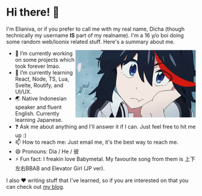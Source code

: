 # Hi there! 👋

I'm Elianiva, or if you prefer to call me with my real name, Dicha (though technically my username **IS** part of my realname). I'm a 16 y/o boi doing some random web/loonix related stuff. Here's a summary about me.

<a href="#"><img width="320px" align="right" src="./ryuko-blink.gif"></a>

- :telescope: I’m currently working on some projects which took forever lmao.
- :seedling: I’m currently learning React, Node, TS, Lua, Svelte, Routify, and UI/UX.
- :earth_asia: Native Indonesian speaker and fluent English. Currently learning Japanese.
- :question: Ask me about anything and I'll answer it if I can. Just feel free to hit me up :)
- :mailbox: How to reach me: Just email me, it's the best way to reach me.
- :smile: Pronouns: Dia / He / 彼
- :zap: Fun fact: I freakin love Babymetal. My favourite song from them is 上下左右BBAB and Elevator Girl (JP ver).

I also :hearts: writing stuff that I've learned, so if you are interested on that you can check out [my blog](https://elianiva.github.io/).
